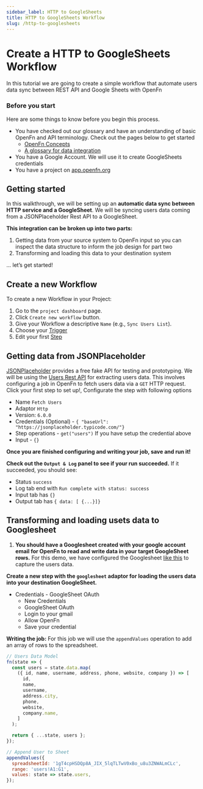 ```yaml
---
sidebar_label: HTTP to GoogleSheets
title: HTTP to GoogleSheets Workflow
slug: /http-to-googlesheets
---
```


# Create a HTTP to GoogleSheets Workflow

In this tutorial we are going to create a simple workflow that automate users
data sync between REST API and Google Sheets with OpenFn

### Before you start

Here are some things to know before you begin this process.

- You have checked out our glossary and have an understanding of basic OpenFn
  and API terminology. Check out the pages below to get started
  - [OpenFn Concepts](../get-started/terminology.md)
  - [A glossary for data integration](../get-started/glossary.md)
- You have a Google Account. We will use it to create GoogleSheets credentials
- You have a project on [app.openfn.org](app.openfn.org)

## Getting started

In this walkthrough, we will be setting up an **automatic data sync between HTTP
service and a GoogleSheet**. We will be syncing users data coming from a
JSONPlaceholder Rest API to a GoogleSheet.

**This integration can be broken up into two parts:**

1. Getting data from your source system to OpenFn input so you can inspect the
   data structure to inform the job design for part two
2. Transforming and loading this data to your destination system

… let’s get started!

## Create a new Workflow

To create a new Workflow in your Project:

1. Go to the `project dashboard` page.
2. Click `Create new workflow` button.
3. Give your Workflow a descriptive `Name` (e.g., `Sync Users List`).
4. Choose your [Trigger](../build/triggers.md)
5. Edit your first [Step](../build/steps/steps.md)

## Getting data from JSONPlaceholder

[JSONPlaceholder](https://jsonplaceholder.typicode.com/users) provides a free
fake API for testing and prototyping. We will be using the
[Users Rest API](https://jsonplaceholder.typicode.com/users) for extracting
users data. This involves configuring a job in OpenFn to fetch users data via a
`GET` HTTP request. Click your first step to set up!, Configurate the step with
following options

- Name `Fetch Users`
- Adaptor `Http`
- Version: `6.0.0`
- Credentials (Optional) -
  `{ "baseUrl": "https://jsonplaceholder.typicode.com/"}`
- Step operations - `get("users")` If you have setup the credential above
- Input - `{}`

**Once you are finished configuring and writing your job, save and run it!**

**Check out the `Output & Log` panel to see if your run succeeded.** If it
succeeded, you should see:

- Status `success`
- Log tab end with `Run complete with status: success`
- Input tab has `{}`
- Output tab has `{ data: [ {...}]}`

## Transforming and loading usets data to Googlesheet

1. **You should have a Googlesheet created with your google account email for
   OpenFn to read and write data in your target GoogleSheet rows.** For this
   demo, we have configured the Googlesheet
   [like this](https://docs.google.com/spreadsheets/d/1gT4cpHSDQp8A_JIX_5lqTLTwV0xBo_u8u3ZNWALmCLc/edit?usp=sharing)
   to capture the users data.

**Create a new step with the `googlesheet` adaptor for loading the users data
into your destination GoogleSheet.**

- Credentials - GoogleSheet OAuth
  - New Credentials
  - GoogleSheet OAuth
  - Login to your gmail
  - Allow OpenFn
  - Save your credential

**Writing the job:** For this job we will use the `appendValues` operation to
add an array of rows to the spreadsheet.

```js
// Users Data Model
fn(state => {
  const users = state.data.map(
    ({ id, name, username, address, phone, website, company }) => [
      id,
      name,
      username,
      address.city,
      phone,
      website,
      company.name,
    ]
  );

  return { ...state, users };
});

// Append User to Sheet
appendValues({
  spreadsheetId: '1gT4cpHSDQp8A_JIX_5lqTLTwV0xBo_u8u3ZNWALmCLc',
  range: 'users!A1:G1',
  values: state => state.users,
});
```
